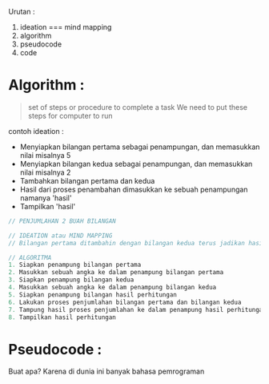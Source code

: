 Urutan :
1. ideation === mind mapping
2. algorithm
3. pseudocode
4. code

# Algorithm :
> set of steps or procedure to complete a task
> We need to put these steps for computer to run

contoh ideation :
- Menyiapkan bilangan pertama sebagai penampungan, dan memasukkan nilai misalnya 5
- Menyiapkan bilangan kedua sebagai penampungan, dan memasukkan nilai misalnya 2
- Tambahkan bilangan pertama dan kedua
- Hasil dari proses penambahan dimasukkan ke sebuah penampungan namanya 'hasil'
- Tampilkan 'hasil'

```JavaScript
// PENJUMLAHAN 2 BUAH BILANGAN

// IDEATION atau MIND MAPPING
// Bilangan pertama ditambahin dengan bilangan kedua terus jadikan hasil

// ALGORITMA
1. Siapkan penampung bilangan pertama
2. Masukkan sebuah angka ke dalam penampung bilangan pertama
3. Siapkan penampung bilangan kedua
4. Masukkan sebuah angka ke dalam penampung bilangan kedua
5. Siapkan penampung bilangan hasil perhitungan
6. Lakukan proses penjumlahan bilangan pertama dan bilangan kedua
7. Tampung hasil proses penjumlahan ke dalam penampung hasil perhitungan
8. Tampilkan hasil perhitungan

```

# Pseudocode :

Buat apa? Karena di dunia ini banyak bahasa pemrograman




